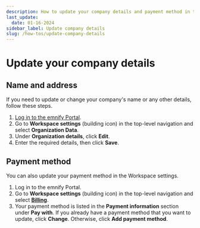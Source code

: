 ```yaml
---
description: How to update your company details and payment method in the emnify Portal
last_update: 
  date: 01-16-2024
sidebar_label: Update company details
slug: /how-tos/update-company-details
---
```


# Update your company details

## Name and address

If you need to update or change your company's name or any other details, follow these steps.

1. [Log in to the emnify Portal](https://portal.emnify.com/sign/).
1. Go to **Workspace settings** (building icon) in the top-level navigation and select **Organization Data**.
1. Under **Organization details**, click **Edit**.
1. Enter the required details, then click **Save**.

## Payment method

You can also update your payment method in the Workspace settings.

1. Log in to the emnify Portal.
1. Go to **Workspace settings** (building icon) in the top-level navigation and select [**Billing**](https://portal.emnify.com/organisation-settings/billing).
1. Your payment method is listed in the **Payment information** section under **Pay with**.
If you already have a payment method that you want to update, click **Change**.
Otherwise, click **Add payment method**.
